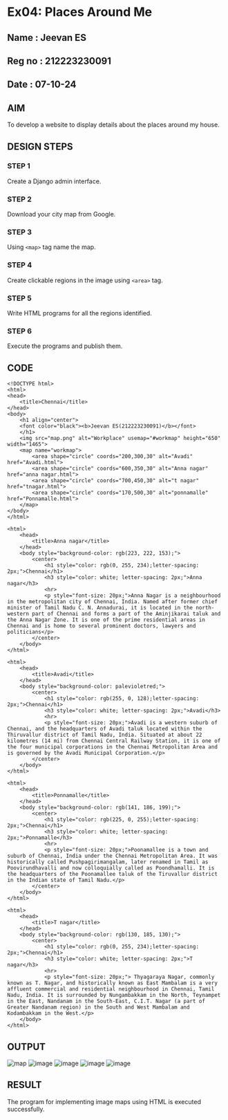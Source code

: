 # Ex04: Places Around Me
## Name : Jeevan ES
## Reg no : 212223230091
## Date : 07-10-24

## AIM
To develop a website to display details about the places around my house.

## DESIGN STEPS

### STEP 1
Create a Django admin interface.

### STEP 2
Download your city map from Google.

### STEP 3
Using ```<map>``` tag name the map.

### STEP 4
Create clickable regions in the image using ```<area>``` tag.

### STEP 5
Write HTML programs for all the regions identified.

### STEP 6
Execute the programs and publish them.

## CODE
```
<!DOCTYPE html>
<html>
<head>
    <title>Chennai</title>
</head>
<body>
    <h1 align="center">
    <font color="black"><b>Jeevan ES(212223230091)</b></font>
    </h1>
    <img src="map.png" alt="Workplace" usemap="#workmap" height="650" width="1465">
    <map name="workmap">
        <area shape="circle" coords="200,300,30" alt="Avadi" href="Avadi.html">
        <area shape="circle" coords="600,350,30" alt="Anna nagar" href="anna nagar.html">
        <area shape="circle" coords="700,450,30" alt="t nagar" href="tnagar.html">
        <area shape="circle" coords="170,500,30" alt="ponnamalle" href="Ponnamalle.html">
    </map>
</body>
</html>
```
```
<html>
    <head>
        <title>Anna nagar</title>
    </head>
    <body style="background-color: rgb(223, 222, 153);">
        <center>
            <h1 style="color: rgb(0, 255, 234);letter-spacing: 2px;">Chennai</h1>
            <h3 style="color: white; letter-spacing: 2px;">Anna nagar</h3>
            <hr>
            <p style="font-size: 20px;">Anna Nagar is a neighbourhood in the metropolitan city of Chennai, India. Named after former chief minister of Tamil Nadu C. N. Annadurai, it is located in the north-western part of Chennai and forms a part of the Aminjikarai taluk and the Anna Nagar Zone. It is one of the prime residential areas in Chennai and is home to several prominent doctors, lawyers and politicians</p>
        </center>
    </body>
</html>

```

```
<html>
    <head>
        <title>Avadi</title>
    </head>
    <body style="background-color: palevioletred;">
        <center>
            <h1 style="color: rgb(255, 0, 128);letter-spacing: 2px;">Chennai</h1>
            <h3 style="color: white; letter-spacing: 2px;">Avadi</h3>
            <hr>
            <p style="font-size: 20px;">Avadi is a western suburb of Chennai, and the headquarters of Avadi taluk located within the Thiruvallur district of Tamil Nadu, India. Situated at about 22 kilometres (14 mi) from Chennai Central Railway Station, it is one of the four municipal corporations in the Chennai Metropolitan Area and is governed by the Avadi Municipal Corporation.</p>
        </center>
    </body>
</html>
```
```
<html>
    <head>
        <title>Ponnamalle</title>
    </head>
    <body style="background-color: rgb(141, 186, 199);">
        <center>
            <h1 style="color: rgb(225, 0, 255);letter-spacing: 2px;">Chennai</h1>
            <h3 style="color: white; letter-spacing: 2px;">Ponnamalle</h3>
            <hr>
            <p style="font-size: 20px;">Poonamallee is a town and suburb of Chennai, India under the Chennai Metropolitan Area. It was historically called Pushpagirimangalam, later renamed in Tamil as Poovirundhavalli and now colloquially called as Poondhamalli. It is the headquarters of the Poonamallee taluk of the Tiruvallur district in the Indian state of Tamil Nadu.</p>
        </center>
    </body>
</html>
```
```
<html>
    <head>
        <title>T nagar</title>
    </head>
    <body style="background-color: rgb(130, 185, 130);">
        <center>
            <h1 style="color: rgb(0, 255, 234);letter-spacing: 2px;">Chennai</h1>
            <h3 style="color: white; letter-spacing: 2px;">T nagar</h3>
            <hr>
            <p style="font-size: 20px;"> Thyagaraya Nagar, commonly known as T. Nagar, and historically known as East Mambalam is a very affluent commercial and residential neighbourhood in Chennai, Tamil Nadu, India. It is surrounded by Nungambakkam in the North, Teynampet in the East, Nandanam in the South-East, C.I.T. Nagar (a part of Greater Nandanam region) in the South and West Mambalam and Kodambakkam in the West.</p>
    </body>
</html>
```


## OUTPUT

![map](https://github.com/user-attachments/assets/f601e3d9-bf92-47f2-a0d7-61ed58c55ac1)
![image](https://github.com/user-attachments/assets/0139162d-3182-4ecb-b2a1-2e109180ede4)
![image](https://github.com/user-attachments/assets/90669e45-e87c-4b19-b515-192483533721)
![image](https://github.com/user-attachments/assets/ebd9b28c-d7cb-44d1-bf88-e2a56a27d174)
![image](https://github.com/user-attachments/assets/57428dd5-e63e-454a-bcf3-d84eafdbc526)



## RESULT
The program for implementing image maps using HTML is executed successfully.

